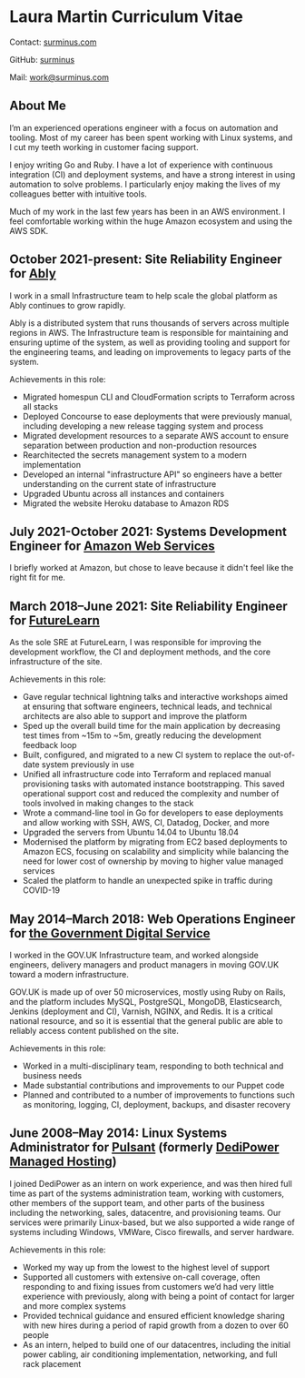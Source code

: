 # Laura Martin Curriculum Vitae

Contact: [surminus.com](https://www.surminus.com)

GitHub: [surminus](https://github.com/surminus)

Mail: [work@surminus.com](mailto:work@surminus.com)

## About Me

I’m an experienced operations engineer with a focus on automation and tooling.
Most of my career has been spent working with Linux systems, and I cut my teeth
working in customer facing support.

I enjoy writing Go and Ruby. I have a lot of experience with continuous
integration (CI) and deployment systems, and have a strong interest in using
automation to solve problems. I particularly enjoy making the lives of my
colleagues better with intuitive tools.

Much of my work in the last few years has been in an AWS environment. I feel
comfortable working within the huge Amazon ecosystem and using the AWS SDK.

## October 2021-present: Site Reliability Engineer for [Ably](https://ably.com/)

I work in a small Infrastructure team to help scale the global platform as Ably
continues to grow rapidly.

Ably is a distributed system that runs thousands of servers across multiple
regions in AWS. The Infrastructure team is responsible for maintaining and
ensuring uptime of the system, as well as providing tooling and support for the
engineering teams, and leading on improvements to legacy parts of the system.

Achievements in this role:

* Migrated homespun CLI and CloudFormation scripts to Terraform across all
  stacks
* Deployed Concourse to ease deployments that were previously manual, including
  developing a new release tagging system and process
* Migrated development resources to a separate AWS account to ensure separation
  between production and non-production resources
* Rearchitected the secrets management system to a modern implementation
* Developed an internal "infrastructure API" so engineers have a better
  understanding on the current state of infrastructure
* Upgraded Ubuntu across all instances and containers
* Migrated the website Heroku database to Amazon RDS

## July 2021-October 2021: Systems Development Engineer for [Amazon Web Services](https://aws.amazon.com/)

I briefly worked at Amazon, but chose to leave because it didn't feel like the
right fit for me.

## March 2018–June 2021: Site Reliability Engineer for [FutureLearn](https://www.futurelearn.com)

As the sole SRE at FutureLearn, I was responsible for improving the development
workflow, the CI and deployment methods, and the core infrastructure of the
site.

Achievements in this role:

* Gave regular technical lightning talks and interactive workshops aimed at
  ensuring that software engineers, technical leads, and technical architects
  are also able to support and improve the platform
* Sped up the overall build time for the main application by decreasing test
  times from ~15m to ~5m, greatly reducing the development feedback loop
* Built, configured, and migrated to a new CI system to replace the out-of-date
  system previously in use
* Unified all infrastructure code into Terraform and replaced manual
  provisioning tasks with automated instance bootstrapping. This saved
  operational support cost and reduced the complexity and number of tools
  involved in making changes to the stack
* Wrote a command-line tool in Go for developers to ease deployments and allow
  working with SSH, AWS, CI, Datadog, Docker, and more
* Upgraded the servers from Ubuntu 14.04 to Ubuntu 18.04
* Modernised the platform by migrating from EC2 based deployments to Amazon
  ECS, focusing on scalability and simplicity while balancing the need for
  lower cost of ownership by moving to higher value managed services
* Scaled the platform to handle an unexpected spike in traffic during COVID-19

## May 2014–March 2018: Web Operations Engineer for [the Government Digital Service](https://gds.blog.gov.uk/)

I worked in the GOV.UK Infrastructure team, and worked alongside engineers,
delivery managers and product managers in moving GOV.UK toward a modern
infrastructure.

GOV.UK is made up of over 50 microservices, mostly using Ruby on Rails, and the
platform includes MySQL, PostgreSQL, MongoDB, Elasticsearch, Jenkins
(deployment and CI), Varnish, NGINX, and Redis. It is a critical national
resource, and so it is essential that the general public are able to reliably
access content published on the site.

Achievements in this role:

* Worked in a multi-disciplinary team, responding to both technical and
  business needs
* Made substantial contributions and improvements to our Puppet code
* Planned and contributed to a number of improvements to functions such as
  monitoring, logging, CI, deployment, backups, and disaster recovery

## June 2008–May 2014: Linux Systems Administrator for [Pulsant](https://www.pulsant.com) (formerly [DediPower Managed Hosting](https://www.theregister.com/2011/10/04/lumison_acquires_dedipower/))

I joined DediPower as an intern on work experience, and was then hired full
time as part of the systems administration team, working with customers, other
members of the support team, and other parts of the business including the
networking, sales, datacentre, and provisioning teams. Our services were
primarily Linux-based, but we also supported a wide range of systems including
Windows, VMWare, Cisco firewalls, and server hardware.

Achievements in this role:

* Worked my way up from the lowest to the highest level of support
* Supported all customers with extensive on-call coverage, often responding to
  and fixing issues from customers we’d had very little experience with
  previously, along with being a point of contact for larger and more complex
  systems
* Provided technical guidance and ensured efficient knowledge sharing with new
  hires during a period of rapid growth from a dozen to over 60 people
* As an intern, helped to build one of our datacentres, including the initial
  power cabling, air conditioning implementation, networking, and full rack
  placement
